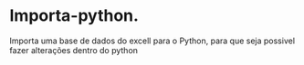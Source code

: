 # Importa-python.

Importa uma base de dados do excell para o Python, para que seja possivel fazer alterações dentro do python
